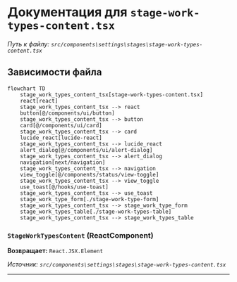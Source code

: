# Документация для `stage-work-types-content.tsx`

*Путь к файлу: `src/components\settings\stages\stage-work-types-content.tsx`*

## Зависимости файла

```mermaid
flowchart TD
    stage_work_types_content_tsx[stage-work-types-content.tsx]
    react[react]
    stage_work_types_content_tsx --> react
    button[@/components/ui/button]
    stage_work_types_content_tsx --> button
    card[@/components/ui/card]
    stage_work_types_content_tsx --> card
    lucide_react[lucide-react]
    stage_work_types_content_tsx --> lucide_react
    alert_dialog[@/components/ui/alert-dialog]
    stage_work_types_content_tsx --> alert_dialog
    navigation[next/navigation]
    stage_work_types_content_tsx --> navigation
    view_toggle[@/components/status/view-toggle]
    stage_work_types_content_tsx --> view_toggle
    use_toast[@/hooks/use-toast]
    stage_work_types_content_tsx --> use_toast
    stage_work_type_form[./stage-work-type-form]
    stage_work_types_content_tsx --> stage_work_type_form
    stage_work_types_table[./stage-work-types-table]
    stage_work_types_content_tsx --> stage_work_types_table
```

### `StageWorkTypesContent` (ReactComponent)

**Возвращает:** `React.JSX.Element`

*Источник: `src/components\settings\stages\stage-work-types-content.tsx`*

---
